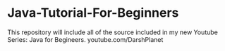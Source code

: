 # Java-Tutorial-For-Beginners
This repository will include all of the source included in my new Youtube Series: Java for Begineers. youtube.com/DarshPlanet
